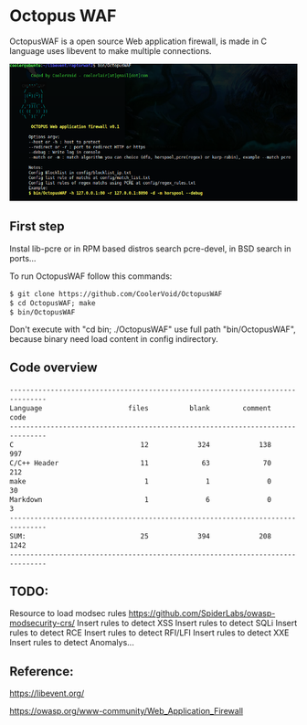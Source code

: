 # Octopus WAF 

OctopusWAF is a open source Web application firewall, is made in C language uses libevent to make multiple connections.

![Alt text](https://github.com/CoolerVoid/OctopusWAF/blob/main/doc/octopuswaf2.png)

First step
---

Instal lib-pcre or in RPM based distros search pcre-devel, in BSD search in ports...

To run OctopusWAF follow this commands:
```
$ git clone https://github.com/CoolerVoid/OctopusWAF
$ cd OctopusWAF; make
$ bin/OctopusWAF
```
Don't execute with "cd bin; ./OctopusWAF" use full path "bin/OctopusWAF", because binary need load content in config indirectory.



Code overview
---
```
-------------------------------------------------------------------------------
Language                     files          blank        comment           code
-------------------------------------------------------------------------------
C                               12            324            138            997
C/C++ Header                    11             63             70            212
make                             1              1              0             30
Markdown                         1              6              0              3
-------------------------------------------------------------------------------
SUM:                            25            394            208           1242
-------------------------------------------------------------------------------

```

TODO:
---
Resource to load modsec rules https://github.com/SpiderLabs/owasp-modsecurity-crs/
Insert rules to detect XSS
Insert rules to detect SQLi
Insert rules to detect RCE
Insert rules to detect RFI/LFI
Insert rules to detect XXE
Insert rules to detect Anomalys...





Reference:
---

https://libevent.org/

https://owasp.org/www-community/Web_Application_Firewall


